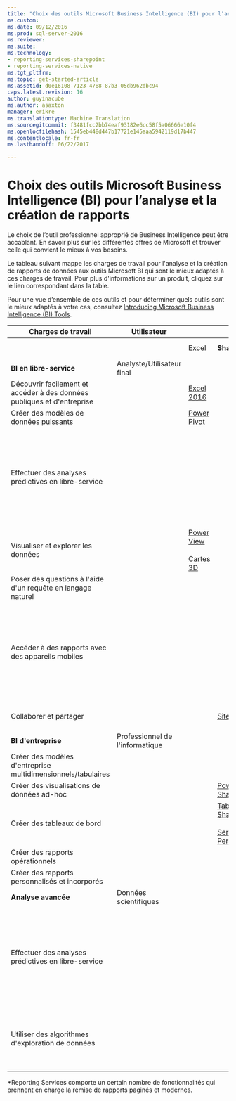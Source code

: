 ```yaml
---
title: "Choix des outils Microsoft Business Intelligence (BI) pour l’analyse et les rapports | Documents Microsoft"
ms.custom: 
ms.date: 09/12/2016
ms.prod: sql-server-2016
ms.reviewer: 
ms.suite: 
ms.technology:
- reporting-services-sharepoint
- reporting-services-native
ms.tgt_pltfrm: 
ms.topic: get-started-article
ms.assetid: d0e16108-7123-4788-87b3-05db962dbc94
caps.latest.revision: 16
author: guyinacube
ms.author: asaxton
manager: erikre
ms.translationtype: Machine Translation
ms.sourcegitcommit: f3481fcc2bb74eaf93182e6cc58f5a06666e10f4
ms.openlocfilehash: 1545eb448d447b17721e145aaa5942119d17b447
ms.contentlocale: fr-fr
ms.lasthandoff: 06/22/2017

---
```

# <a name="choosing-microsoft-business-intelligence-bi-tools-for-analysis-and-reporting"></a>Choix des outils Microsoft Business Intelligence (BI) pour l’analyse et la création de rapports
Le choix de l’outil professionnel approprié de Business Intelligence peut être accablant. En savoir plus sur les différentes offres de Microsoft et trouver celle qui convient le mieux à vos besoins.

Le tableau suivant mappe les charges de travail pour l'analyse et la création de rapports de données aux outils Microsoft BI qui sont le mieux adaptés à ces charges de travail. Pour plus d'informations sur un produit, cliquez sur le lien correspondant dans la table.  
  
 Pour une vue d’ensemble de ces outils et pour déterminer quels outils sont le mieux adaptés à votre cas, consultez [Introducing Microsoft Business Intelligence (BI) Tools](http://msdn.microsoft.com/library/dn655131.aspx).  
  
|Charges de travail|Utilisateur|||Outils BI|||  
|---------------|----------|-|-|--------------|-|-|  
|||Excel|**SharePoint**|**SharePoint Online**|**Power BI**|**SQL Server**|  
|**BI en libre-service**|Analyste/Utilisateur final||||||  
|Découvrir facilement et accéder à des données publiques et d'entreprise||[Excel 2016](https://support.office.com/article/What-s-new-in-Excel-2016-for-Windows-5fdb9208-ff33-45b6-9e08-1f5cdb3a6c73?ui=en-US&rs=en-US&ad=US)|||[Azure Data Catalog](https://azure.microsoft.com/services/data-catalog/)||  
|Créer des modèles de données puissants||[Power Pivot](https://support.office.com/article/Power-Pivot-Overview-and-Learning-f9001958-7901-4caa-ad80-028a6d2432ed?ui=en-US&rs=en-US&ad=US)|||[Power BI Desktop](https://powerbi.microsoft.com/documentation/powerbi-desktop-get-the-desktop/)||  
|Effectuer des analyses prédictives en libre-service||||||[Client d’exploration de données pour Excel (Compléments d’exploration de données SQL Server)](http://msdn.microsoft.com/library/dn282385.aspx) (Excel 2016 pris en charge)|  
|Visualiser et explorer les données||[Power View](https://support.office.com/article/Power-View-Explore-visualize-and-present-your-data-98268d31-97e2-42aa-a52b-a68cf460472e)<br /><br /> [Cartes 3D](https://support.office.com/article/Visualize-your-data-in-3D-Maps-ce6b1d5c-4602-4dae-b487-91ec0268e75d)|||[Power BI Desktop](https://powerbi.microsoft.com/documentation/powerbi-desktop-get-the-desktop/)||  
|Poser des questions à l'aide d'un requête en langage naturel|||||[Q & R](https://powerbi.microsoft.com/documentation/powerbi-service-q-and-a/)||  
|Accéder à des rapports avec des appareils mobiles||||[HTML 5 (prend en charge l'affichage de fichiers dont la taille est inférieure à 10 Mo)](http://go.microsoft.com/fwlink/?LinkId=391853)|[HTML 5 (prend en charge l’affichage &lt; 1 Go)](http://go.microsoft.com/fwlink/?LinkId=799619)<br /><br /> [Applications Power BI pour appareils mobiles](https://powerbi.microsoft.com/documentation/powerbi-power-bi-apps-for-mobile-devices/)|[Reporting Services](https://msdn.microsoft.com/library/ms159106.aspx)<br/>(en utilisant les applications Power BI pour appareils mobiles)|  
|Collaborer et partager|||[Sites SharePoint](http://go.microsoft.com/fwlink/?LinkId=391849)|[Sites de l'équipe SharePoint](http://go.microsoft.com/fwlink/?LinkId=391850)|||  
|**BI d'entreprise**|Professionnel de l'informatique||||||  
|Créer des modèles d'entreprise multidimensionnels/tabulaires||||||[Analysis Services](https://msdn.microsoft.com/library/bb522607.aspx)|  
|Créer des visualisations de données ad-hoc|||[Power View pour SharePoint](http://go.microsoft.com/fwlink/?LinkId=391858)||||  
|Créer des tableaux de bord|||[Tableaux de bord SharePoint](http://go.microsoft.com/fwlink/?LinkId=391859)<br /><br /> [Services PerformancePoint](http://technet.microsoft.com/library/ee424392.aspx)||[Tableaux de bord dans Power BI](https://powerbi.microsoft.com/documentation/powerbi-service-dashboards/)||  
|Créer des rapports opérationnels||||||*[Reporting Services](https://msdn.microsoft.com/library/ms159106.aspx)|  
|Créer des rapports personnalisés et incorporés|||||[Power BI incorporée](https://azure.microsoft.com/services/power-bi-embedded/)|*[Reporting Services](https://msdn.microsoft.com/library/ms159106.aspx)|  
|**Analyse avancée**|Données scientifiques||||||  
|Effectuer des analyses prédictives en libre-service||||||[Client d’exploration de données pour Excel (Compléments d’exploration de données SQL Server)](http://msdn.microsoft.com/library/dn282385.aspx) (Excel 2016 pris en charge)|  
|Utiliser des algorithmes d'exploration de données||||||[Exploration de données dans Analysis Services](https://msdn.microsoft.com/library/bb510516.aspx)<br/><br/>[SQL Server R Services](https://msdn.microsoft.com/library/mt604845.aspx)|  
  
 *Reporting Services comporte un certain nombre de fonctionnalités qui prennent en charge la remise de rapports paginés et modernes.  
  
  

